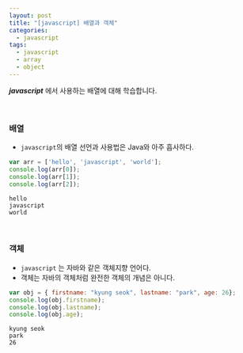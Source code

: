```yaml
---
layout: post
title: "[javascript] 배열과 객체"
categories:
  - javascript
tags:
  - javascript
  - array
  - object
---
```


***javascript*** 에서 사용하는 배열에 대해 학습합니다.

<br>

### 배열

- ```javascript```의 배열 선언과 사용법은 Java와 아주 흡사하다.


```javascript
var arr = ['hello', 'javascript', 'world'];
console.log(arr[0]);
console.log(arr[1]);
console.log(arr[2]);
```

```
hello
javascript
world
```


<br>


### 객체

- ```javascript```  는 자바와 같은 객체지향 언어다.
- 객체는 자바의 객체처럼 완전한 객체의 개념은 아니다.

```javascript
var obj = { firstname: "kyung seok", lastname: "park", age: 26};
console.log(obj.firstname);
console.log(obj.lastname);
console.log(obj.age);
```

```
kyung seok
park
26
```
